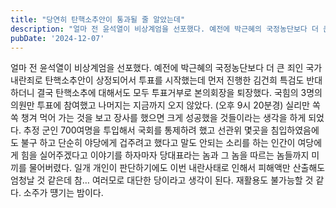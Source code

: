 ```yaml
---
title: "당연히 탄핵소추안이 통과될 줄 알았는데"
description: "얼마 전 윤석열이 비상계엄을 선포했다. 예전에 박근혜의 국정농단보다 더 큰 죄인 국가내란죄로 탄핵소추안이 상정되어서 투표를 시작했는데 먼저 진행한 김건희 특검도 반대하더니 결국 탄핵소추에 대해서도 모두 투표거부로 본의회장을 퇴장했다. 국힘의 3명의 의원만 투표에 참여했고 나머지는 지금까..."
pubDate: '2024-12-07'
---
```


얼마 전 윤석열이 비상계엄을 선포했다. 예전에 박근혜의 국정농단보다 더 큰 죄인 국가내란죄로 탄핵소추안이 상정되어서 투표를 시작했는데 먼저 진행한 김건희 특검도 반대하더니 결국 탄핵소추에 대해서도 모두 투표거부로 본의회장을 퇴장했다. 국힘의 3명의 의원만 투표에 참여했고 나머지는 지금까지 오지 않았다. (오후 9시 20분경) 실리만 쏙쏙 챙겨 먹어 가는 것을 보고 장사를 했으면 크게 성공했을 것들이라는 생각을 하게 되었다. 추정 군인 700여명을 투입해서 국회를 통제하려 했고 선관위 몇곳을 침입하였음에도 불구 하고 단순히 야당에게 겁주려고 했다고 말도 안되는 소리를 하는 인간이 여당에게 힘을 실어주겠다고 이야기를 하자마자 당대표라는 놈과 그 놈을 따르는 놈들까지 미끼를 물어버렸다. 일개 개인이 판단하기에도 이번 내란사태로 인해서 피해액만 산출해도 엄청날 것 같은데 참… 여러모로 대단한 당이라고 생각이 된다. 재활용도 불가능할 것 같다. 소주가 떙기는 밤이다.